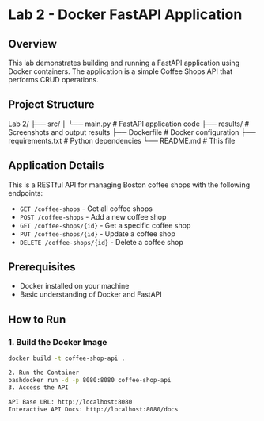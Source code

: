 # Lab 2 - Docker FastAPI Application

## Overview
This lab demonstrates building and running a FastAPI application using Docker containers. The application is a simple Coffee Shops API that performs CRUD operations.

## Project Structure

Lab 2/
├── src/
│   └── main.py              # FastAPI application code
├── results/                  # Screenshots and output results
├── Dockerfile               # Docker configuration
├── requirements.txt         # Python dependencies
└── README.md               # This file

## Application Details
This is a RESTful API for managing Boston coffee shops with the following endpoints:

- `GET /coffee-shops` - Get all coffee shops
- `POST /coffee-shops` - Add a new coffee shop
- `GET /coffee-shops/{id}` - Get a specific coffee shop
- `PUT /coffee-shops/{id}` - Update a coffee shop
- `DELETE /coffee-shops/{id}` - Delete a coffee shop

## Prerequisites
- Docker installed on your machine
- Basic understanding of Docker and FastAPI

## How to Run

### 1. Build the Docker Image
```bash
docker build -t coffee-shop-api .

2. Run the Container
bashdocker run -d -p 8080:8080 coffee-shop-api
3. Access the API

API Base URL: http://localhost:8080
Interactive API Docs: http://localhost:8080/docs
